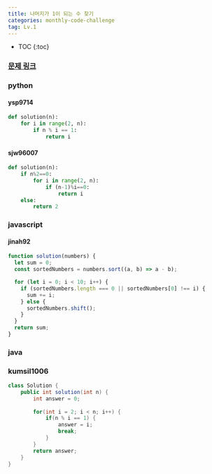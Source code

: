 ```yaml
---
title: 나머지가 1이 되는 수 찾기
categories: monthly-code-challenge
tag: Lv.1
---
```


- TOC
  {:toc}

### [문제 링크](https://programmers.co.kr/learn/courses/30/lessons/87389)

### python

#### ysp9714

```python
def solution(n):
    for i in range(2, n):
        if n % i == 1:
            return i
```

#### sjw96007

```python
def solution(n):
    if n%2==0:
        for i in range(2, n):
            if (n-1)%i==0:
                return i
    else:
        return 2
```

### javascript

#### jinah92

```javascript
function solution(numbers) {
  let sum = 0;
  const sortedNumbers = numbers.sort((a, b) => a - b);

  for (let i = 0; i < 10; i++) {
    if (sortedNumbers.length === 0 || sortedNumbers[0] !== i) {
      sum += i;
    } else {
      sortedNumbers.shift();
    }
  }
  return sum;
}
```

### java

### kumsil1006

```java
class Solution {
    public int solution(int n) {
        int answer = 0;
        
        for(int i = 2; i < n; i++) {
            if(n % i == 1) {
                answer = i;
                break;
            }
        }
        return answer;
    }
}
```
